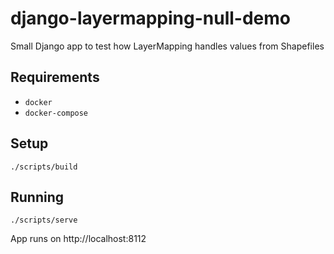 # django-layermapping-null-demo
Small Django app to test how LayerMapping handles values from Shapefiles

## Requirements

 - `docker`
 - `docker-compose`

## Setup

`./scripts/build`

## Running

`./scripts/serve`

App runs on http://localhost:8112

